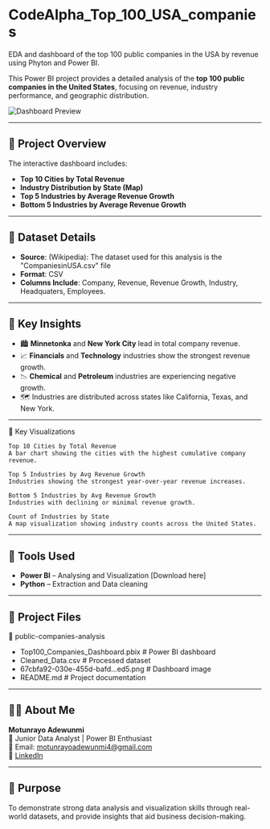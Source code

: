 # CodeAlpha_Top_100_USA_companies
EDA and dashboard of the top 100 public companies in the USA by revenue using Phyton and Power BI.

This Power BI project provides a detailed analysis of the **top 100 public companies in the United States**, focusing on revenue, industry performance, and geographic distribution.

![Dashboard Preview](67cbfa92-030e-455d-bafd-46cdf2b75ed5.png)

---

## 🧭 Project Overview

The interactive dashboard includes:
- **Top 10 Cities by Total Revenue**
- **Industry Distribution by State (Map)**
- **Top 5 Industries by Average Revenue Growth**
- **Bottom 5 Industries by Average Revenue Growth**

---

## 📁 Dataset Details

- **Source**: (Wikipedia): The dataset used for this analysis is the "CompaniesinUSA.csv" file 
- **Format**: CSV
- **Columns Include**: Company, Revenue, Revenue Growth, Industry, Headquaters, Employees.

---

## 🧠 Key Insights

- 🏙️ **Minnetonka** and **New York City** lead in total company revenue.
- 📈 **Financials** and **Technology** industries show the strongest revenue growth.
- 📉 **Chemical** and **Petroleum** industries are experiencing negative growth.
- 🗺️ Industries are distributed across states like California, Texas, and New York.

---------

📌 Key Visualizations

    Top 10 Cities by Total Revenue
    A bar chart showing the cities with the highest cumulative company revenue.

    Top 5 Industries by Avg Revenue Growth
    Industries showing the strongest year-over-year revenue increases.

    Bottom 5 Industries by Avg Revenue Growth
    Industries with declining or minimal revenue growth.

    Count of Industries by State
    A map visualization showing industry counts across the United States.

---

## 🧰 Tools Used

- **Power BI** – Analysing and Visualization [Download here]
- **Python** – Extraction and Data cleaning


---

## 📂 Project Files

📁 public-companies-analysis
* Top100_Companies_Dashboard.pbix # Power BI dashboard
* Cleaned_Data.csv # Processed dataset
* 67cbfa92-030e-455d-bafd...ed5.png # Dashboard image
*  README.md # Project documentation


---

## 👩‍💻 About Me

**Motunrayo Adewunmi**  
💼 Junior Data Analyst | Power BI Enthusiast  
📧 Email: motunrayoadewunmi4@gmail.com  
🔗 [LinkedIn](https://www.linkedin.com/in/motunrayo-moye-3a9014354.)

---

## 🌟 Purpose

To demonstrate strong data analysis and visualization skills through real-world datasets, and provide insights that aid business decision-making.
